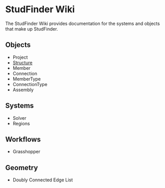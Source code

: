 # StudFinder Wiki

The StudFinder Wiki provides documentation for the systems and objects that make up StudFinder.

## Objects

- Project
- [Structure](./Objects-Structure.md)
- Member
- Connection
- MemberType
- ConnectionType
- Assembly

## Systems

- Solver
- Regions


## Workflows

- Grasshopper

## Geometry

- Doubly Connected Edge List

